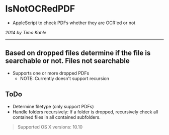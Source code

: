 # IsNotOCRedPDF
* AppleScript to check PDFs whether they are OCR'ed or not

_2014 by Timo Kahle_  

___  

## Based on dropped files determine if the file is searchable or not. Files not searchable 
* Supports one or more dropped PDFs
	* NOTE: Currently doesn't support recursion

## ToDo
* Determine filetype (only support PDFs)
* Handle folders recursively: If a folder is dropped, recursively check all contained files in all contained subfolders.

> Supported OS X versions: 10.10

